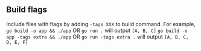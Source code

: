 ## Build flags

Include files with flags by adding `-tags XXX` to build command.
For example,
`go build -o app && ./app` OR `go run .` will output `[A, B, C]`
`go build -o app -tags extra && ./app` OR `go run -tags extra .` will output `[A, B, C, D, E, F]`